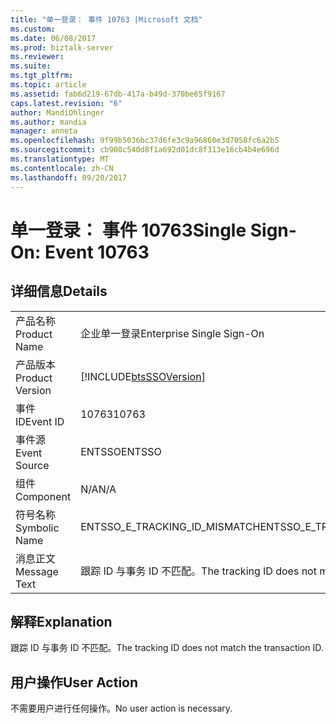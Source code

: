 ```yaml
---
title: "单一登录： 事件 10763 |Microsoft 文档"
ms.custom: 
ms.date: 06/08/2017
ms.prod: biztalk-server
ms.reviewer: 
ms.suite: 
ms.tgt_pltfrm: 
ms.topic: article
ms.assetid: fab6d219-67db-417a-b49d-370be65f9167
caps.latest.revision: "6"
author: MandiOhlinger
ms.author: mandia
manager: anneta
ms.openlocfilehash: 9f99b5036bc37d6fe3c9a96860e3d7058fc6a2b5
ms.sourcegitcommit: cb908c540d8f1a692d01dc8f313e16cb4b4e696d
ms.translationtype: MT
ms.contentlocale: zh-CN
ms.lasthandoff: 09/20/2017
---
```

# <a name="single-sign-on-event-10763"></a><span data-ttu-id="3d485-102">单一登录： 事件 10763</span><span class="sxs-lookup"><span data-stu-id="3d485-102">Single Sign-On: Event 10763</span></span>
## <a name="details"></a><span data-ttu-id="3d485-103">详细信息</span><span class="sxs-lookup"><span data-stu-id="3d485-103">Details</span></span>  
  
|||  
|-|-|  
|<span data-ttu-id="3d485-104">产品名称</span><span class="sxs-lookup"><span data-stu-id="3d485-104">Product Name</span></span>|<span data-ttu-id="3d485-105">企业单一登录</span><span class="sxs-lookup"><span data-stu-id="3d485-105">Enterprise Single Sign-On</span></span>|  
|<span data-ttu-id="3d485-106">产品版本</span><span class="sxs-lookup"><span data-stu-id="3d485-106">Product Version</span></span>|[!INCLUDE[btsSSOVersion](../includes/btsssoversion-md.md)]|  
|<span data-ttu-id="3d485-107">事件 ID</span><span class="sxs-lookup"><span data-stu-id="3d485-107">Event ID</span></span>|<span data-ttu-id="3d485-108">10763</span><span class="sxs-lookup"><span data-stu-id="3d485-108">10763</span></span>|  
|<span data-ttu-id="3d485-109">事件源</span><span class="sxs-lookup"><span data-stu-id="3d485-109">Event Source</span></span>|<span data-ttu-id="3d485-110">ENTSSO</span><span class="sxs-lookup"><span data-stu-id="3d485-110">ENTSSO</span></span>|  
|<span data-ttu-id="3d485-111">组件</span><span class="sxs-lookup"><span data-stu-id="3d485-111">Component</span></span>|<span data-ttu-id="3d485-112">N/A</span><span class="sxs-lookup"><span data-stu-id="3d485-112">N/A</span></span>|  
|<span data-ttu-id="3d485-113">符号名称</span><span class="sxs-lookup"><span data-stu-id="3d485-113">Symbolic Name</span></span>|<span data-ttu-id="3d485-114">ENTSSO_E_TRACKING_ID_MISMATCH</span><span class="sxs-lookup"><span data-stu-id="3d485-114">ENTSSO_E_TRACKING_ID_MISMATCH</span></span>|  
|<span data-ttu-id="3d485-115">消息正文</span><span class="sxs-lookup"><span data-stu-id="3d485-115">Message Text</span></span>|<span data-ttu-id="3d485-116">跟踪 ID 与事务 ID 不匹配。</span><span class="sxs-lookup"><span data-stu-id="3d485-116">The tracking ID does not match the transaction ID.</span></span>|  
  
## <a name="explanation"></a><span data-ttu-id="3d485-117">解释</span><span class="sxs-lookup"><span data-stu-id="3d485-117">Explanation</span></span>  
 <span data-ttu-id="3d485-118">跟踪 ID 与事务 ID 不匹配。</span><span class="sxs-lookup"><span data-stu-id="3d485-118">The tracking ID does not match the transaction ID.</span></span>  
  
## <a name="user-action"></a><span data-ttu-id="3d485-119">用户操作</span><span class="sxs-lookup"><span data-stu-id="3d485-119">User Action</span></span>  
 <span data-ttu-id="3d485-120">不需要用户进行任何操作。</span><span class="sxs-lookup"><span data-stu-id="3d485-120">No user action is necessary.</span></span>